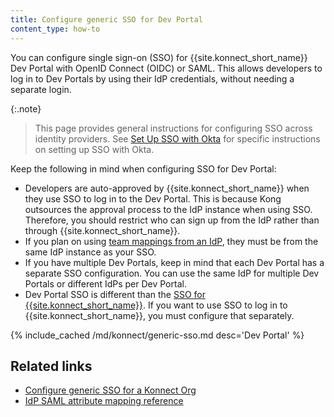 ```yaml
---
title: Configure generic SSO for Dev Portal
content_type: how-to
---
```


You can configure single sign-on (SSO) for {{site.konnect_short_name}} Dev Portal with OpenID Connect (OIDC) or SAML.
This allows developers to log in to Dev Portals by using their IdP credentials, without needing a separate login. 

{:.note}
> This page provides general instructions for configuring SSO across identity providers. 
See [Set Up SSO with Okta](/konnect/dev-portal/access-and-approval/sso/) for specific instructions on setting up SSO with Okta.

Keep the following in mind when configuring SSO for Dev Portal:

* Developers are auto-approved by {{site.konnect_short_name}} when they use SSO to log in to the Dev Portal. 
  This is because Kong outsources the approval process to the IdP instance when using SSO. Therefore, you should restrict 
  who can sign up from the IdP rather than through {{site.konnect_short_name}}.
* If you plan on using [team mappings from an IdP](/konnect/dev-portal/access-and-approval/add-teams), 
  they must be from the same IdP instance as your SSO.
* If you have multiple Dev Portals, keep in mind that each Dev Portal has a separate SSO configuration. 
  You can use the same IdP for multiple Dev Portals or different IdPs per Dev Portal.
* Dev Portal SSO is different than the [SSO for {{site.konnect_short_name}}](/konnect/org-management/oidc-idp).
  If you want to use SSO to log in to {{site.konnect_short_name}}, you must configure that separately. 

{% include_cached /md/konnect/generic-sso.md desc='Dev Portal' %}

## Related links

* [Configure generic SSO for a Konnect Org](/konnect/org-management/sso/)
* [IdP SAML attribute mapping reference](/konnect/reference/saml-idp-mappings/)
